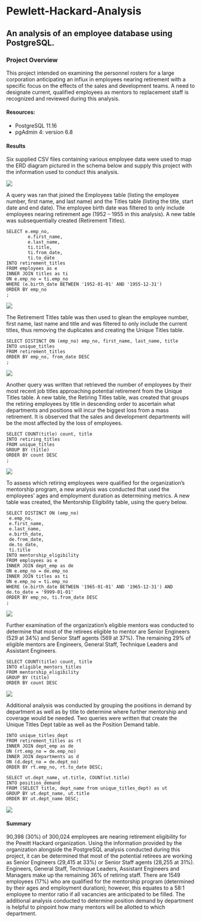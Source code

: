 # Pewlett-Hackard-Analysis

## An analysis of an employee database using PostgreSQL.

### Project Overview

This project intended on examining the personnel rosters for a large corporation anticipating an influx in employees nearing retirement with a specific focus on the effects of the sales and development teams. A need to designate current, qualified employees as mentors to replacement staff is recognized and reviewed during this analysis. 

#### Resources: 

* PostgreSQL 11.16 
* pgAdmin 4: version 6.8

#### Results

Six supplied CSV files containing various employee data were used to map the ERD diagram pictured in the schema below and supply this project with the information used to conduct this analysis.

![](Data/EmployeeDB.png)

A query was ran that joined the Employees table (listing the employee number, first name, and last name) and the Titles table (listing the title, start date and end date). The employee birth date was filtered to only include employees nearing retirement age (1952 – 1955 in this analysis). A new table was subsequentially created  (Retirement Titles). 

```
SELECT e.emp_no, 
        e.first_name,
        e.last_name,
        ti.title,
        ti.from_date,
        ti.to_date
INTO retirement_titles
FROM employees as e
INNER JOIN titles as ti
ON e.emp_no = ti.emp_no
WHERE (e.birth_date BETWEEN '1952-01-01' AND '1955-12-31')
ORDER BY emp_no
; 
```

![](Data/retirement_titles_screenshot.png)

The Retirement Titles table was then used to glean the employee number, first name, last name and title and was filtered to only include the current titles, thus removing the duplicates and creating the Unique Titles table. 

```
SELECT DISTINCT ON (emp_no) emp_no, first_name, last_name, title
INTO unique_titles
FROM retirement_titles
ORDER BY emp_no, from_date DESC
; 
```

![](Data/unique_titles.png)

Another query was written that retrieved the number of employees by their most recent job titles approaching potential retirement from the Unique Titles table. A new table, the Retiring Titles table, was created that groups the retiring employees by title in descending order to ascertain what departments and positions will incur the biggest loss from a mass retirement. It is observed that the sales and development departments will be the most affected by the loss of employees.

```
SELECT COUNT(title) count, title
INTO retiring_titles
FROM unique_titles
GROUP BY (title) 
ORDER BY count DESC
; 
```

![](Data/retiring_titles_screenshot.png) 

To assess which retiring employees were qualified for the organization’s mentorship program, a new analysis was conducted that used the employees’ ages and employment duration as determining metrics. A new table was created, the Mentorship Eligibility table, using the query below. 

```
SELECT DISTINCT ON (emp_no)
 e.emp_no, 
 e.first_name,
 e.last_name,
 e.birth_date,
 de.from_date,
 de.to_date,
 ti.title
INTO mentorship_eligibility
FROM employees as e
INNER JOIN dept_emp as de
ON e.emp_no = de.emp_no
INNER JOIN titles as ti
ON e.emp_no = ti.emp_no
WHERE (e.birth_date BETWEEN '1965-01-01' AND '1965-12-31') AND de.to_date = '9999-01-01'
ORDER BY emp_no, ti.from_date DESC
; 
```

![](Data/membership_eligablility_screenshot.png) 

Further examination of the organization’s eligible mentors was conducted to determine that most of the retirees eligible to mentor are Senior Engineers (529 at 34%) and Senior Staff agents (569 at 37%). The remaining 29% of eligible mentors are Engineers, General Staff, Technique Leaders and Assistant Engineers.

```
SELECT COUNT(title) count, title
INTO eligible_mentors_titles
FROM mentorship_eligibility
GROUP BY (title) 
ORDER BY count DESC
```

![](Data/eligable_mentors_titles_screenshot.png) 

Additional analysis was conducted by grouping the positions in demand by department as well as by title to determine where further mentorship and coverage would be needed. Two queries were written that create the Unique Titles Dept table as well as the Position Demand table. 

```
INTO unique_titles_dept
FROM retirement_titles as rt	
INNER JOIN dept_emp as de
ON (rt.emp_no = de.emp_no)
INNER JOIN departments as d 
ON (d.dept_no = de.dept_no)
ORDER BY rt.emp_no, rt.to_date DESC;
```

```
SELECT ut.dept_name, ut.title, COUNT(ut.title) 
INTO position_demand
FROM (SELECT title, dept_name from unique_titles_dept) as ut
GROUP BY ut.dept_name, ut.title
ORDER BY ut.dept_name DESC;
```

![](Data/position_demand_screenshot.png)

#### Summary

90,398 (30%) of 300,024 employees are nearing retirement eligibility for the Pewitt Hackard organization. Using the information provided by the organization alongside the PostgreSQL analysis conducted during this project, it can be determined that most of the potential retirees are working as Senior Engineers (29,415 at 33%) or Senior Staff agents (28,255 at 31%). Engineers, General Staff, Technique Leaders, Assistant Engineers and Managers make up the remaining 36% of retiring staff. There are 1549 employees (17%) who are qualified for the mentorship program (determined by their ages and employment duration); however, this equates to a 58:1 employee to mentor ratio if all vacancies are anticipated to be filled. The additional analysis conducted to determine position demand by department is helpful to pinpoint how many mentors will be allotted to which department. 
